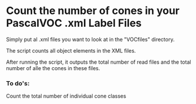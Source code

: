 # Count the number of cones in your PascalVOC .xml Label Files

Simply put al .xml files you want to look at in the "VOCfiles" directory.

The script counts all object elements in the XML files.

After running the script, it outputs the total number of read files and the total number of alle the cones in these files.

### To do's:
Count the total number of individual cone classes